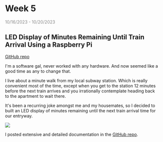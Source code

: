 # Week 5

<span style="opacity: 0.5;">10/16/2023 - 10/20/2023</span>

## LED Display of Minutes Remaining Until Train Arrival Using a Raspberry Pi

[GitHub repo](https://github.com/sshovkov/raspberry-train)

I'm a software gal, never worked with any hardware. And now seemed like a good time as any to change that.

I live about a minute walk from my local subway station. Which is really convenient most of the time, except when you get to the station 12 minutes before the next train arrives and you irrationally contemplate heading back to the apartment to wait there.

It's been a recurring joke amongst me and my housemates, so I decided to built an LED display of minutes remaining until the next train arrival time for our entryway.

![](assets/week5/changing_time.gif)

I posted extensive and detailed documentation in the [GitHub repo](https://github.com/sshovkov/raspberry-train).
